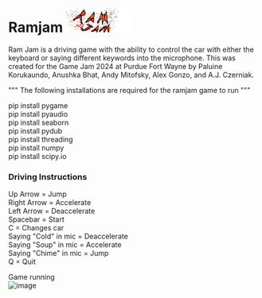 # Ramjam ![RamJam image](/Background/Title.png)

Ram Jam is a driving game with the ability to control the car with either the keyboard or saying different keywords into the microphone. This was created for the Game Jam 2024 at Purdue Fort Wayne by Paluine Korukaundo, Anushka Bhat, Andy Mitofsky, Alex Gonzo, and A.J. Czerniak.

"""
The following installations are required for the ramjam game to run
""" <br>

pip install pygame <br>
pip install pyaudio  <br>
pip install seaborn <br>
pip install pydub <br>
pip install threading <br>
pip install numpy <br>
pip install scipy.io <br>

### Driving Instructions
Up Arrow = Jump <br>
Right Arrow = Accelerate <br>
Left Arrow = Deaccelerate <br>
Spacebar = Start <br>
C = Changes car <br>
Saying "Cold" in mic = Deaccelerate <br>
Saying "Soup" in mic = Accelerate <br>
Saying "Chime" in mic = Jump <br>
Q = Quit <br>

Game running <br>
![image](https://github.com/pktpaulie/ram_jam/assets/49090403/e2bc3188-350c-4333-94da-9792e4efb160)



